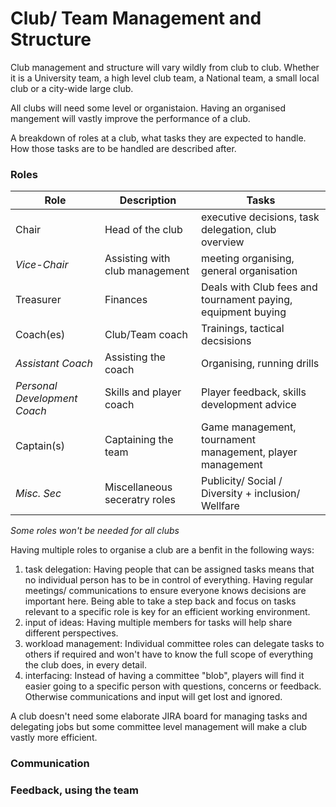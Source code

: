 # Club/ Team Management and Structure

Club management and structure will vary wildly from club to club. Whether it is a University team, a high level club team, a National team, a small local club or a city-wide large club.

All clubs will need some level or organistaion. Having an organised mangement will vastly improve the performance of a club.

A breakdown of roles at a club, what tasks they are expected to handle. How those tasks are to be handled are described after.

### Roles

| Role | Description | Tasks |
|-|-|-|
| Chair | Head of the club | executive decisions, task delegation, club overview |
| *Vice-Chair* | Assisting with club management | meeting organising, general organisation |
| Treasurer | Finances | Deals with Club fees and tournament paying, equipment buying |
| Coach(es) | Club/Team coach | Trainings, tactical decsisions|
| *Assistant Coach* | Assisting the coach | Organising, running drills |
| *Personal Development Coach* | Skills and player coach | Player feedback, skills development advice |
| Captain(s) | Captaining the team | Game management, tournament management, player management |
| *Misc. Sec* | Miscellaneous seceratry roles | Publicity/ Social / Diversity + inclusion/ Wellfare |

*Some roles won't be needed for all clubs*

Having multiple roles to organise a club are a benfit in the following ways:
 1. task delegation: Having people that can be assigned tasks means that no individual person has to be in control of everything. Having regular meetings/ communications to ensure everyone knows decisions are important here. Being able to take a step back and focus on tasks relevant to a specific role is key for an efficient working environment.
 2. input of ideas: Having multiple members for tasks will help share different perspectives.
 3. workload management: Individual committee roles can delegate tasks to others if required and won't have to know the full scope of everything the club does, in every detail.
 4. interfacing: Instead of having a committee "blob", players will find it easier going to a specific person with questions, concerns or feedback. Otherwise communications and input will get lost and ignored.

A club doesn't need some elaborate JIRA board for managing tasks and delegating jobs but some committee level management will make a club vastly more efficient.

### Communication



### Feedback, using the team



